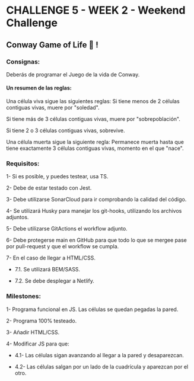 # CHALLENGE 5 - WEEK 2 - Weekend Challenge

## Conway Game of Life 🦠 !

### Consignas:

Deberás de programar el Juego de la vida de Conway.

#### Un resumen de las reglas:

Una célula viva sigue las siguientes reglas:
Si tiene menos de 2 células contiguas vivas, muere por "soledad".

Si tiene más de 3 células contiguas vivas, muere por "sobrepoblación".

Si tiene 2 o 3 células contiguas vivas, sobrevive.

Una célula muerta sigue la siguiente regla:
Permanece muerta hasta que tiene exactamente 3 células contiguas vivas, momento en el que "nace".

### Requisitos:

1- Si es posible, y puedes testear, usa TS.

2- Debe de estar testado con Jest.

3- Debe utilizarse SonarCloud para ir comprobando la calidad del código.

4- Se utilizará Husky para manejar los git-hooks, utilizando los archivos adjuntos.

5- Debe utilizarse GitActions el workflow adjunto.

6- Debe protegerse main en GitHub para que todo lo que se mergee pase por pull-request y que el workflow se cumpla.

7- En el caso de llegar a HTML/CSS.

- 7.1. Se utilizará BEM/SASS.

- 7.2. Se debe desplegar a Netlify.

### Milestones:

1- Programa funcional en JS. Las células se quedan pegadas la pared.

2- Programa 100% testeado.

3- Añadir HTML/CSS.

4- Modificar JS para que:

- 4.1- Las células sigan avanzando al llegar a la pared y desaparezcan.

- 4.2- Las células salgan por un lado de la cuadrícula y aparezcan por el otro.
